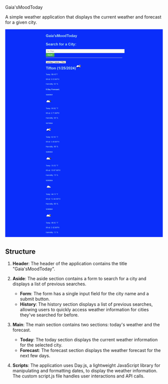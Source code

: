 Gaia'sMoodToday

A simple weather application that displays the current weather and forecast for a given city.

![Gaia'sMToday Screenshot](assets/Gaia-sMoodTodayscreenshot.png "A screenshot of Gaia's Mood Today, a weather forecast website displaying the current temperature, wind speed, and humidity for Tifton, Georgia as well as the 5-day forecast for the city. The website features a search bar and dropdown menu for users to search for weather information for other cities.")


## Structure

1. **Header**: The header of the application contains the title "Gaia'sMoodToday".

2. **Aside**: The aside section contains a form to search for a city and displays a list of previous searches.
   - **Form**: The form has a single input field for the city name and a submit button.
   - **History**: The history section displays a list of previous searches, allowing users to quickly access weather information for cities they've searched for before.

3. **Main**: The main section contains two sections: today's weather and the forecast.
   - **Today**: The today section displays the current weather information for the selected city.
   - **Forecast**: The forecast section displays the weather forecast for the next few days.

4. **Scripts**: The application uses Day.js, a lightweight JavaScript library for manipulating and formatting dates, to display the weather information. The custom script.js file handles user interactions and API calls.